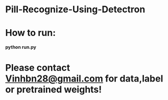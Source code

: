 # Pill-Recognize-Using-Detectron
# How to run:
**python run.py**
# Please contact Vinhbn28@gmail.com for data,label or pretrained weights!
